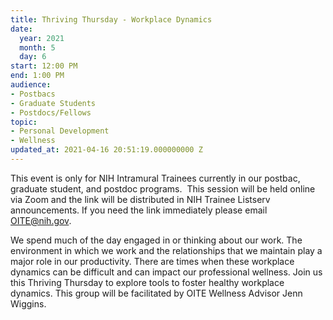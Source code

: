 ```yaml
---
title: Thriving Thursday - Workplace Dynamics
date:
  year: 2021
  month: 5
  day: 6
start: 12:00 PM
end: 1:00 PM
audience:
- Postbacs
- Graduate Students
- Postdocs/Fellows
topic:
- Personal Development
- Wellness
updated_at: 2021-04-16 20:51:19.000000000 Z
---
```

This event is only for NIH Intramural Trainees currently in our postbac,
graduate student, and postdoc programs.  This session will be held
online via Zoom and the link will be distributed in NIH Trainee Listserv
announcements. If you need the link immediately please email
OITE@nih.gov. 

We spend much of the day engaged in or thinking about our work. The
environment in which we work and the relationships that we maintain play
a major role in our productivity. There are times when these workplace
dynamics can be difficult and can impact our professional wellness. Join
us this Thriving Thursday to explore tools to foster healthy workplace
dynamics. This group will be facilitated by OITE Wellness Advisor Jenn
Wiggins.
